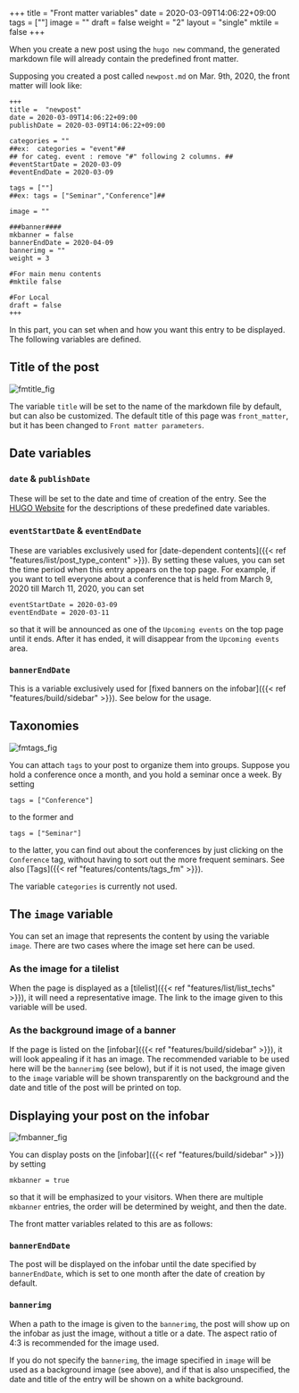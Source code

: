 +++
title =  "Front matter variables"
date = 2020-03-09T14:06:22+09:00
tags = [""]
image = ""
draft = false
weight = "2"
layout = "single"
mktile = false
+++


When you create a new post using the `hugo new` command, the generated markdown file will already contain the predefined front matter.

Supposing you created a post called `newpost.md` on Mar. 9th, 2020, the front matter will look like:


```front-matter
+++
title =  "newpost"
date = 2020-03-09T14:06:22+09:00
publishDate = 2020-03-09T14:06:22+09:00

categories = ""
##ex:  categories = "event"##
## for categ. event : remove "#" following 2 columns. ##
#eventStartDate = 2020-03-09
#eventEndDate = 2020-03-09

tags = [""]
##ex: tags = ["Seminar","Conference"]##

image = ""

###banner####
mkbanner = false
bannerEndDate = 2020-04-09
bannerimg = ""
weight = 3

#For main menu contents
#mktile false

#For Local
draft = false
+++
```

In this part, you can set when and how you want this entry to be displayed. The following variables are defined.


## Title of the post

![fmtitle_fig](/img/screenshots/fmtitle_fig.png)


The variable `title` will be set to the name of the markdown file by default, but can also be customized. The default title of this page was `front_matter`, but it has been changed to `Front matter parameters`.



## Date variables


### `date` & `publishDate`

These will be set to the date and time of creation of the entry. See the [HUGO Website](https://gohugo.io/content-management/front-matter/#predefined) for the descriptions of these predefined date variables. 



### `eventStartDate` & `eventEndDate`

These are variables exclusively used for [date-dependent contents]({{< ref "features/list/post_type_content" >}}). By setting these values, you can set the time period when this entry appears on the top page. For example, if you want to tell everyone about a conference that is held from March 9, 2020 till March 11, 2020, you can set

```
eventStartDate = 2020-03-09
eventEndDate = 2020-03-11
```

so that it will be announced as one of the `Upcoming events` on the top page until it ends. After it has ended, it will disappear from the `Upcoming events` area.


### `bannerEndDate`

This is a variable exclusively used for [fixed banners on the infobar]({{< ref "features/build/sidebar" >}}). See below for the usage.



## Taxonomies

![fmtags_fig](/img/screenshots/fmtags_fig.png)


You can attach `tags` to your post to organize them into groups. Suppose you hold a conference once a month, and you hold a seminar once a week. By setting

```
tags = ["Conference"]
```
to the former and 

```
tags = ["Seminar"]
```
to the latter, you can find out about the conferences by just clicking on the `Conference` tag, without having to sort out the more frequent seminars. See also [Tags]({{< ref "features/contents/tags_fm" >}}).

The variable `categories` is currently not used.



## The `image` variable

You can set an image that represents the content by using the variable `image`. There are two cases where the image set here can be used.

### As the image for a tilelist

When the page is displayed as a [tilelist]({{< ref "features/list/list_techs" >}}), it will need a representative image. The link to the image given to this variable will be used.


### As the background image of a banner

If the page is listed on the [infobar]({{< ref "features/build/sidebar" >}}), it will look appealing if it has an image. The recommended variable to be used here will be the `bannerimg` (see below), but if it is not used, the image given to the `image` variable will be shown transparently on the background and the date and title of the post will be printed on top.


## Displaying your post on the infobar


![fmbanner_fig](/img/screenshots/fmbanner_fig.png)

You can display posts on the [infobar]({{< ref "features/build/sidebar" >}}) by setting

```
mkbanner = true
```

so that it will be emphasized to your visitors. When there are multiple `mkbanner` entries, the order will be determined by weight, and then the date.

The front matter variables related to this are as follows:

### `bannerEndDate`

The post will be displayed on the infobar until the date specified by `bannerEndDate`, which is set to one month after the date of creation by default. 


### `bannerimg`

When a path to the image is given to the `bannerimg`, the post will show up on the infobar as just the image, without a title or a date. The aspect ratio of 4:3 is recommended for the image used. 

If you do not specify the `bannerimg`, the image specified in `image` will be used as a background image (see above), and if that is also unspecified, the date and title of the entry will be shown on a white background. 

